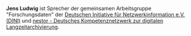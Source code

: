 **Jens Ludwig** ist Sprecher der gemeinsamen Arbeitsgruppe "Forschungsdaten" der [Deutschen Initiative für Netzwerkinformation e.V. (DINI)](http://dini.de/) und [nestor - Deutsches Kompetenznetzwerk zur digitalen Langzeitarchivierung](http://www.langzeitarchivierung.de/Subsites/nestor/).